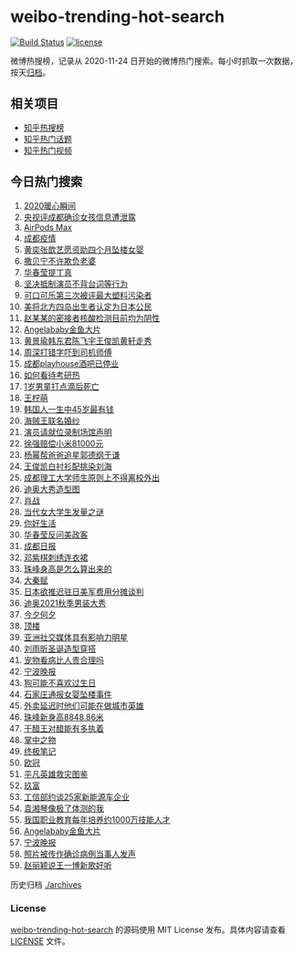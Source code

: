 # weibo-trending-hot-search

[![Build Status](https://github.com/justjavac/weibo-trending-hot-search/workflows/ci/badge.svg?branch=master)](https://github.com/justjavac/weibo-trending-hot-search/actions)
[![license](https://img.shields.io/github/license/justjavac/weibo-trending-hot-search)](https://github.com/justjavac/weibo-trending-hot-search/blob/master/LICENSE)

微博热搜榜，记录从 2020-11-24 日开始的微博热门搜索。每小时抓取一次数据，按天[归档](./archives)。

## 相关项目

- [知乎热搜榜](https://github.com/justjavac/zhihu-trending-top-search)
- [知乎热门话题](https://github.com/justjavac/zhihu-trending-hot-questions)
- [知乎热门视频](https://github.com/justjavac/zhihu-trending-hot-video)

## 今日热门搜索

<!-- BEGIN -->
<!-- 最后更新时间 Wed Dec 09 2020 02:14:48 GMT+0800 (CST) -->
1. [2020暖心瞬间](https://s.weibo.com//weibo?q=%232020%E6%9A%96%E5%BF%83%E7%9E%AC%E9%97%B4%23&Refer=new_time)
1. [央视评成都确诊女孩信息遭泄露](https://s.weibo.com//weibo?q=%23%E5%A4%AE%E8%A7%86%E8%AF%84%E6%88%90%E9%83%BD%E7%A1%AE%E8%AF%8A%E5%A5%B3%E5%AD%A9%E4%BF%A1%E6%81%AF%E9%81%AD%E6%B3%84%E9%9C%B2%23&Refer=top)
1. [AirPods Max](https://s.weibo.com//weibo?q=AirPods%20Max&Refer=top)
1. [成都疫情](https://s.weibo.com//weibo?q=%E6%88%90%E9%83%BD%E7%96%AB%E6%83%85&Refer=top)
1. [黄奕张歆艺愿资助四个月坠楼女婴](https://s.weibo.com//weibo?q=%23%E9%BB%84%E5%A5%95%E5%BC%A0%E6%AD%86%E8%89%BA%E6%84%BF%E8%B5%84%E5%8A%A9%E5%9B%9B%E4%B8%AA%E6%9C%88%E5%9D%A0%E6%A5%BC%E5%A5%B3%E5%A9%B4%23&Refer=top)
1. [撒贝宁不许欺负老婆](https://s.weibo.com//weibo?q=%E6%92%92%E8%B4%9D%E5%AE%81%E4%B8%8D%E8%AE%B8%E6%AC%BA%E8%B4%9F%E8%80%81%E5%A9%86&Refer=top)
1. [华春莹提丁真](https://s.weibo.com//weibo?q=%23%E5%8D%8E%E6%98%A5%E8%8E%B9%E6%8F%90%E4%B8%81%E7%9C%9F%23&Refer=top)
1. [坚决抵制演员不背台词等行为](https://s.weibo.com//weibo?q=%23%E5%9D%9A%E5%86%B3%E6%8A%B5%E5%88%B6%E6%BC%94%E5%91%98%E4%B8%8D%E8%83%8C%E5%8F%B0%E8%AF%8D%E7%AD%89%E8%A1%8C%E4%B8%BA%23&Refer=top)
1. [可口可乐第三次被评最大塑料污染者](https://s.weibo.com//weibo?q=%23%E5%8F%AF%E5%8F%A3%E5%8F%AF%E4%B9%90%E7%AC%AC%E4%B8%89%E6%AC%A1%E8%A2%AB%E8%AF%84%E6%9C%80%E5%A4%A7%E5%A1%91%E6%96%99%E6%B1%A1%E6%9F%93%E8%80%85%23&Refer=top)
1. [美将北方四岛出生者认定为日本公民](https://s.weibo.com//weibo?q=%E7%BE%8E%E5%B0%86%E5%8C%97%E6%96%B9%E5%9B%9B%E5%B2%9B%E5%87%BA%E7%94%9F%E8%80%85%E8%AE%A4%E5%AE%9A%E4%B8%BA%E6%97%A5%E6%9C%AC%E5%85%AC%E6%B0%91&Refer=top)
1. [赵某某的密接者核酸检测目前均为阴性](https://s.weibo.com//weibo?q=%23%E8%B5%B5%E6%9F%90%E6%9F%90%E7%9A%84%E5%AF%86%E6%8E%A5%E8%80%85%E6%A0%B8%E9%85%B8%E6%A3%80%E6%B5%8B%E7%9B%AE%E5%89%8D%E5%9D%87%E4%B8%BA%E9%98%B4%E6%80%A7%23&Refer=top)
1. [Angelababy金鱼大片](https://s.weibo.com//weibo?q=Angelababy%E9%87%91%E9%B1%BC%E5%A4%A7%E7%89%87&Refer=top)
1. [黄景瑜韩东君陈飞宇王俊凯黄轩走秀](https://s.weibo.com//weibo?q=%23%E9%BB%84%E6%99%AF%E7%91%9C%E9%9F%A9%E4%B8%9C%E5%90%9B%E9%99%88%E9%A3%9E%E5%AE%87%E7%8E%8B%E4%BF%8A%E5%87%AF%E9%BB%84%E8%BD%A9%E8%B5%B0%E7%A7%80%23&Refer=top)
1. [周深打错字吓到司机师傅](https://s.weibo.com//weibo?q=%23%E5%91%A8%E6%B7%B1%E6%89%93%E9%94%99%E5%AD%97%E5%90%93%E5%88%B0%E5%8F%B8%E6%9C%BA%E5%B8%88%E5%82%85%23&Refer=top)
1. [成都playhouse酒吧已停业](https://s.weibo.com//weibo?q=%23%E6%88%90%E9%83%BDplayhouse%E9%85%92%E5%90%A7%E5%B7%B2%E5%81%9C%E4%B8%9A%23&Refer=top)
1. [如何看待考研热](https://s.weibo.com//weibo?q=%23%E5%A6%82%E4%BD%95%E7%9C%8B%E5%BE%85%E8%80%83%E7%A0%94%E7%83%AD%23&Refer=top)
1. [1岁男童打点滴后死亡](https://s.weibo.com//weibo?q=%231%E5%B2%81%E7%94%B7%E7%AB%A5%E6%89%93%E7%82%B9%E6%BB%B4%E5%90%8E%E6%AD%BB%E4%BA%A1%23&Refer=top)
1. [王柠萌](https://s.weibo.com//weibo?q=%E7%8E%8B%E6%9F%A0%E8%90%8C&Refer=top)
1. [韩国人一生中45岁最有钱](https://s.weibo.com//weibo?q=%E9%9F%A9%E5%9B%BD%E4%BA%BA%E4%B8%80%E7%94%9F%E4%B8%AD45%E5%B2%81%E6%9C%80%E6%9C%89%E9%92%B1&Refer=top)
1. [海贼王联名婚纱](https://s.weibo.com//weibo?q=%23%E6%B5%B7%E8%B4%BC%E7%8E%8B%E8%81%94%E5%90%8D%E5%A9%9A%E7%BA%B1%23&Refer=top)
1. [演员请就位录制场馆声明](https://s.weibo.com//weibo?q=%23%E6%BC%94%E5%91%98%E8%AF%B7%E5%B0%B1%E4%BD%8D%E5%BD%95%E5%88%B6%E5%9C%BA%E9%A6%86%E5%A3%B0%E6%98%8E%23&Refer=top)
1. [徐强赔偿小米81000元](https://s.weibo.com//weibo?q=%E5%BE%90%E5%BC%BA%E8%B5%94%E5%81%BF%E5%B0%8F%E7%B1%B381000%E5%85%83&Refer=top)
1. [杨幂帮爸爸追星郭德纲于谦](https://s.weibo.com//weibo?q=%23%E6%9D%A8%E5%B9%82%E5%B8%AE%E7%88%B8%E7%88%B8%E8%BF%BD%E6%98%9F%E9%83%AD%E5%BE%B7%E7%BA%B2%E4%BA%8E%E8%B0%A6%23&Refer=top)
1. [王俊凯白衬衫配挑染刘海](https://s.weibo.com//weibo?q=%23%E7%8E%8B%E4%BF%8A%E5%87%AF%E7%99%BD%E8%A1%AC%E8%A1%AB%E9%85%8D%E6%8C%91%E6%9F%93%E5%88%98%E6%B5%B7%23&Refer=top)
1. [成都理工大学师生原则上不得离校外出](https://s.weibo.com//weibo?q=%23%E6%88%90%E9%83%BD%E7%90%86%E5%B7%A5%E5%A4%A7%E5%AD%A6%E5%B8%88%E7%94%9F%E5%8E%9F%E5%88%99%E4%B8%8A%E4%B8%8D%E5%BE%97%E7%A6%BB%E6%A0%A1%E5%A4%96%E5%87%BA%23&Refer=top)
1. [迪奥大秀造型图](https://s.weibo.com//weibo?q=%23%E8%BF%AA%E5%A5%A5%E5%A4%A7%E7%A7%80%E9%80%A0%E5%9E%8B%E5%9B%BE%23&Refer=top)
1. [肖战](https://s.weibo.com//weibo?q=%E8%82%96%E6%88%98&Refer=top)
1. [当代女大学生发量之谜](https://s.weibo.com//weibo?q=%23%E5%BD%93%E4%BB%A3%E5%A5%B3%E5%A4%A7%E5%AD%A6%E7%94%9F%E5%8F%91%E9%87%8F%E4%B9%8B%E8%B0%9C%23&Refer=top)
1. [你好生活](https://s.weibo.com//weibo?q=%E4%BD%A0%E5%A5%BD%E7%94%9F%E6%B4%BB&Refer=top)
1. [华春莹反问美政客](https://s.weibo.com//weibo?q=%23%E5%8D%8E%E6%98%A5%E8%8E%B9%E5%8F%8D%E9%97%AE%E7%BE%8E%E6%94%BF%E5%AE%A2%23&Refer=top)
1. [成都日报](https://s.weibo.com//weibo?q=%E6%88%90%E9%83%BD%E6%97%A5%E6%8A%A5&Refer=top)
1. [邓紫棋刺绣连衣裙](https://s.weibo.com//weibo?q=%23%E9%82%93%E7%B4%AB%E6%A3%8B%E5%88%BA%E7%BB%A3%E8%BF%9E%E8%A1%A3%E8%A3%99%23&Refer=top)
1. [珠峰身高是怎么算出来的](https://s.weibo.com//weibo?q=%E7%8F%A0%E5%B3%B0%E8%BA%AB%E9%AB%98%E6%98%AF%E6%80%8E%E4%B9%88%E7%AE%97%E5%87%BA%E6%9D%A5%E7%9A%84&Refer=top)
1. [大秦赋](https://s.weibo.com//weibo?q=%E5%A4%A7%E7%A7%A6%E8%B5%8B&Refer=top)
1. [日本欲推迟驻日美军费用分摊谈判](https://s.weibo.com//weibo?q=%E6%97%A5%E6%9C%AC%E6%AC%B2%E6%8E%A8%E8%BF%9F%E9%A9%BB%E6%97%A5%E7%BE%8E%E5%86%9B%E8%B4%B9%E7%94%A8%E5%88%86%E6%91%8A%E8%B0%88%E5%88%A4&Refer=top)
1. [迪奥2021秋季男装大秀](https://s.weibo.com//weibo?q=%E8%BF%AA%E5%A5%A52021%E7%A7%8B%E5%AD%A3%E7%94%B7%E8%A3%85%E5%A4%A7%E7%A7%80&Refer=top)
1. [今夕何夕](https://s.weibo.com//weibo?q=%E4%BB%8A%E5%A4%95%E4%BD%95%E5%A4%95&Refer=top)
1. [顶楼](https://s.weibo.com//weibo?q=%E9%A1%B6%E6%A5%BC&Refer=top)
1. [亚洲社交媒体具有影响力明星](https://s.weibo.com//weibo?q=%23%E4%BA%9A%E6%B4%B2%E7%A4%BE%E4%BA%A4%E5%AA%92%E4%BD%93%E5%85%B7%E6%9C%89%E5%BD%B1%E5%93%8D%E5%8A%9B%E6%98%8E%E6%98%9F%23&Refer=top)
1. [刘雨昕圣诞造型穿搭](https://s.weibo.com//weibo?q=%23%E5%88%98%E9%9B%A8%E6%98%95%E5%9C%A3%E8%AF%9E%E9%80%A0%E5%9E%8B%E7%A9%BF%E6%90%AD%23&Refer=top)
1. [宠物看病比人贵合理吗](https://s.weibo.com//weibo?q=%23%E5%AE%A0%E7%89%A9%E7%9C%8B%E7%97%85%E6%AF%94%E4%BA%BA%E8%B4%B5%E5%90%88%E7%90%86%E5%90%97%23&Refer=top)
1. [宁波晚报](https://s.weibo.com//weibo?q=%23%E5%AE%81%E6%B3%A2%E6%99%9A%E6%8A%A5%23&Refer=top)
1. [狗可能不喜欢过生日](https://s.weibo.com//weibo?q=%23%E7%8B%97%E5%8F%AF%E8%83%BD%E4%B8%8D%E5%96%9C%E6%AC%A2%E8%BF%87%E7%94%9F%E6%97%A5%23&Refer=top)
1. [石家庄通报女婴坠楼事件](https://s.weibo.com//weibo?q=%23%E7%9F%B3%E5%AE%B6%E5%BA%84%E9%80%9A%E6%8A%A5%E5%A5%B3%E5%A9%B4%E5%9D%A0%E6%A5%BC%E4%BA%8B%E4%BB%B6%23&Refer=top)
1. [外卖延迟时他们可能在做城市英雄](https://s.weibo.com//weibo?q=%E5%A4%96%E5%8D%96%E5%BB%B6%E8%BF%9F%E6%97%B6%E4%BB%96%E4%BB%AC%E5%8F%AF%E8%83%BD%E5%9C%A8%E5%81%9A%E5%9F%8E%E5%B8%82%E8%8B%B1%E9%9B%84&Refer=top)
1. [珠峰新身高8848.86米](https://s.weibo.com//weibo?q=%23%E7%8F%A0%E5%B3%B0%E6%96%B0%E8%BA%AB%E9%AB%988848.86%E7%B1%B3%23&Refer=top)
1. [干醋王对醋能有多执着](https://s.weibo.com//weibo?q=%23%E5%B9%B2%E9%86%8B%E7%8E%8B%E5%AF%B9%E9%86%8B%E8%83%BD%E6%9C%89%E5%A4%9A%E6%89%A7%E7%9D%80%23&Refer=top)
1. [掌中之物](https://s.weibo.com//weibo?q=%E6%8E%8C%E4%B8%AD%E4%B9%8B%E7%89%A9&Refer=top)
1. [终极笔记](https://s.weibo.com//weibo?q=%E7%BB%88%E6%9E%81%E7%AC%94%E8%AE%B0&Refer=top)
1. [欧冠](https://s.weibo.com//weibo?q=%E6%AC%A7%E5%86%A0&Refer=top)
1. [平凡英雄救灾图鉴](https://s.weibo.com//weibo?q=%23%E5%B9%B3%E5%87%A1%E8%8B%B1%E9%9B%84%E6%95%91%E7%81%BE%E5%9B%BE%E9%89%B4%23&Refer=new_time)
1. [玖富](https://s.weibo.com//weibo?q=%E7%8E%96%E5%AF%8C&Refer=top)
1. [工信部约谈25家新能源车企业](https://s.weibo.com//weibo?q=%E5%B7%A5%E4%BF%A1%E9%83%A8%E7%BA%A6%E8%B0%8825%E5%AE%B6%E6%96%B0%E8%83%BD%E6%BA%90%E8%BD%A6%E4%BC%81%E4%B8%9A&Refer=top)
1. [袁湘琴像极了体测的我](https://s.weibo.com//weibo?q=%23%E8%A2%81%E6%B9%98%E7%90%B4%E5%83%8F%E6%9E%81%E4%BA%86%E4%BD%93%E6%B5%8B%E7%9A%84%E6%88%91%23&Refer=top)
1. [我国职业教育每年培养约1000万技能人才](https://s.weibo.com//weibo?q=%23%E6%88%91%E5%9B%BD%E8%81%8C%E4%B8%9A%E6%95%99%E8%82%B2%E6%AF%8F%E5%B9%B4%E5%9F%B9%E5%85%BB%E7%BA%A61000%E4%B8%87%E6%8A%80%E8%83%BD%E4%BA%BA%E6%89%8D%23&Refer=new_time)
1. [Angelababy金鱼大片](https://s.weibo.com//weibo?q=%23Angelababy%E9%87%91%E9%B1%BC%E5%A4%A7%E7%89%87%23&Refer=top)
1. [宁波晚报](https://s.weibo.com//weibo?q=%E5%AE%81%E6%B3%A2%E6%99%9A%E6%8A%A5&Refer=top)
1. [照片被传作确诊病例当事人发声](https://s.weibo.com//weibo?q=%23%E7%85%A7%E7%89%87%E8%A2%AB%E4%BC%A0%E4%BD%9C%E7%A1%AE%E8%AF%8A%E7%97%85%E4%BE%8B%E5%BD%93%E4%BA%8B%E4%BA%BA%E5%8F%91%E5%A3%B0%23&Refer=top)
1. [赵丽颖说王一博新歌好听](https://s.weibo.com//weibo?q=%23%E8%B5%B5%E4%B8%BD%E9%A2%96%E8%AF%B4%E7%8E%8B%E4%B8%80%E5%8D%9A%E6%96%B0%E6%AD%8C%E5%A5%BD%E5%90%AC%23&Refer=top)
<!-- END -->

历史归档 [./archives](./archives)

### License

[weibo-trending-hot-search](https://github.com/justjavac/weibo-trending-hot-search) 的源码使用 MIT License 发布。具体内容请查看 [LICENSE](./LICENSE) 文件。
